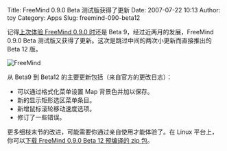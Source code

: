 Title: FreeMind 0.9.0 Beta 测试版获得了更新
Date: 2007-07-22 10:13
Author: toy
Category: Apps
Slug: freemind-090-beta12

记得[上次体验 FreeMind 0.9.0
时](http://linuxtoy.org/archives/freemind-090-beta-9-experience-notes.html)还是
Beta 9，经过近两月的发展，FreeMind 0.9.0 Beta
测试版又获得了更新。这次是跳过中间的两次小更新而直接推出的 Beta 12 版。

![FreeMind](http://i.linuxtoy.org/i/2007/07/freemind.png)

从 Beta9 到 Beta12 的主要更新包括（来自官方的更改日志）：

-   可以通过格式化菜单设置 Map 背景色并加以保存。
-   新的显示矩形选区菜单条目。
-   新增鼠标滚轮移动速度选项。
-   修订了一些错误。

更多细枝末节的改进，可能需要你通过亲自使用才能体验了。在 Linux
平台上，你可以[下载 FreeMind 0.9.0 Beta 12 预编译的 zip
包](http://sourceforge.net/project/showfiles.php?group_id=7118&package_id=188772)。
